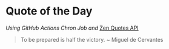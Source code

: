# Quote of the Day 
*Using GitHub Actions Chron Job and* [Zen Quotes API]( https://zenquotes.io/ )
> To be prepared is half the victory.  ~ Miguel de Cervantes
